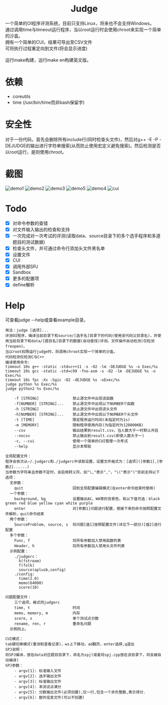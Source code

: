 # <center>Judge</center>
一个简单的OI程序评测系统，目前只支持Linux，将来也不会支持Windows。</br>
通过调用time与timeout运行程序，当以root运行时会使用chroot来实现一个简单的沙盒。</br>
拥有一个简单的CUI，结果可导出至CSV文件</br>
可将执行过程重定向到文件(将会显示进度)</br>
</br>
运行make构建，运行make en构建英文版。

# 依赖
- coreutils
- time (/usr/bin/time而非bash保留字)

# 安全性
对于一份代码，首先会删除所有include行(同时检查头文件)，然后对g++ -E -P -DEJUDGE的输出进行字符串搜索(从而防止使用宏定义避免搜索)。然后检测是否以root运行，是则使用chroot。

# 截图
![demo1](https://github.com/Heptagon196/Judge/blob/pic/demo1.png)
![demo2](https://github.com/Heptagon196/Judge/blob/pic/demo2.png)
![demo3](https://github.com/Heptagon196/Judge/blob/pic/demo3.png)
![demo5](https://github.com/Heptagon196/Judge/blob/pic/demo5.png)
![demo4](https://github.com/Heptagon196/Judge/blob/pic/demo4.png)
![cui](https://github.com/Heptagon196/Judge/blob/pic/cui.png)

# Todo
- [x] 对命令参数的查错
- [x] 对文件输入输出的检查和支持
- [x] 一次完成对一次考试的评测(读取data、source目录下的多个选手程序和多道题目的测试数据)
- [x] 检查头文件，并可通过命令行添加头文件黑名单
- [x] 设置文件
- [x] CUI
- [x] 调用外部SPJ
- [x] Sandbox
- [x] 更多的配置项
- [x] define解析

# Help
可查看judge --help或查看example目录。
```
用法：judge [选项]...
评测OI程序，编译当前目录下和source/[选手名]目录下的代码(使用该代码父目录名)，并使用当前目录下和data/[题目名]目录下的数据(自动查找)评测。文件操作自动检测(仅检测freopen)。
当以root权限运行judge时，将调用chroot实现一个简单的沙盒。
代码检测仅检测C与C++
编译使用命令:
timeout 10s g++ -static -std=c++11 -s -O2 -lm -DEJUDGE %s -o Exec/%s
timeout 10s gcc -static -std=c99 -fno-asm -s -O2 -lm -DEJUDGE %s -o Exec/%s
timeout 10s fpc -Xs -Sgic -O2 -dEJUDGE %s -oExec/%s
judge python %s Exec/%s
judge python2 %s Exec/%s

    -f [STRING]               禁止源文件中出现该函数
    -f[NUMBER] [STRING]...    禁止源文件中出现以下NUMBER个函数
    -h [STRING]               禁止源文件中出现该头文件
    -h[NUMBER] [STRING]...    禁止源文件中出现以下NUMBER个头文件
    -t [TIME]                 限定程序运行时间(未指定时为1s)
    -m [MEMORY]               限制程序使用内存(为指定时为128000KB)
    --csv                     输出结果到result.csv，当人数大于一时默认开启
    --nocsv                   禁止输出到result.csv(即使人数大于一)
    -c, --cui                 使用一个简单的CUI管理一次考试
    --help                    显示本帮助

全局配置文件：
程序会依次从~/.judgerc和./judgerc中读取设置，设置文件格式为：[选项]([参数1],[参数2]......)
当参数为字符串且参数不定时，会启用转义符，如"\,"表示","，"\("表示"("目前支持以下选项：
  无参数：
    quit                      回到全局配置编辑模式(在enter命令结束时使用)
  一个参数：
    background, bg            设置输出AC、WA等的背景色，有以下值可选：black green red blue yellow cyan white purple
    enter                     对[参数1]问题进行配置，使接下来的命令按照配置文件解析，quit命令结束
  两个参数：
    SourceProblem, source, s  将问题[值1]按照配置文件(详见下一部分)[值2]进行配置
  多个参数：
    Func, f                   将所有参数加入禁用函数列表
    Header, h                 将所有参数加入禁用头文件列表
  示例配置：
    ./judgerc：
      h(fstream)
      f(folk)
      source(aplusb,config)
    ./config:
      time(2.0)
      memo(64000)
      score(10)

问题配置文件：
    三个选项，格式同judgerc
    time, t                   时间
    memo, memory, m           内存
    score, s                  单个测试点分数
    rename, ren, r            重命名问题
  示例同上。

CUI模式：
tab键切换模式(重测和查看记录)，ws上下移动，ad翻页，enter选择,q退出
SPJ说明：
将SPJ编译，放在data对应题目目录下，命名为spj(或者将spj.cpp放在该目录下，将会被自动编译)
SPJ参数：
    - argv[1]: 标准输入文件
    - argv[2]: 选手输出文件
    - argv[3]: 标准输出文件
    - argv[4]: 本测试点满分
    - argv[5]: 分数输出文件(必须创建),仅一行,包含一个非负整数,表示得分.
    - argv[6]: 额外信息文件(可以不创建)
```
